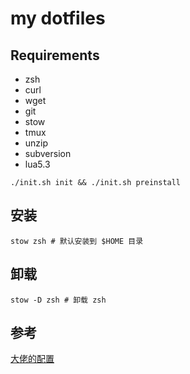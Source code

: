 # my dotfiles

## Requirements

- zsh
- curl
- wget
- git
- stow
- tmux
- unzip
- subversion
- lua5.3

```
./init.sh init && ./init.sh preinstall
```

## 安装
```shell
stow zsh # 默认安装到 $HOME 目录
```

## 卸载
```shell
stow -D zsh # 卸载 zsh
```

## 参考
[大佬的配置](https://github.com/Aloxaf/dotfiles)
